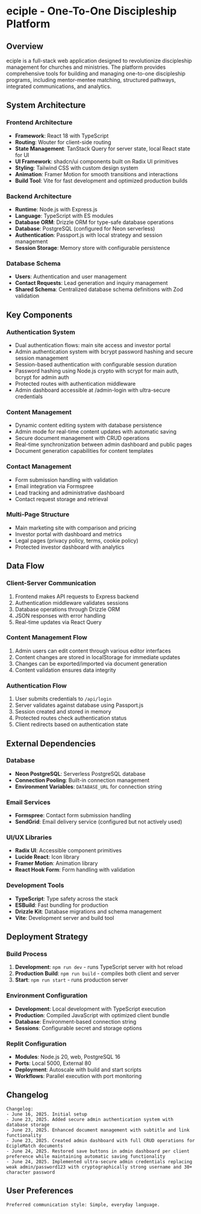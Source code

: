 # eciple - One-To-One Discipleship Platform

## Overview

eciple is a full-stack web application designed to revolutionize discipleship management for churches and ministries. The platform provides comprehensive tools for building and managing one-to-one discipleship programs, including mentor-mentee matching, structured pathways, integrated communications, and analytics.

## System Architecture

### Frontend Architecture
- **Framework**: React 18 with TypeScript
- **Routing**: Wouter for client-side routing
- **State Management**: TanStack Query for server state, local React state for UI
- **UI Framework**: shadcn/ui components built on Radix UI primitives
- **Styling**: Tailwind CSS with custom design system
- **Animation**: Framer Motion for smooth transitions and interactions
- **Build Tool**: Vite for fast development and optimized production builds

### Backend Architecture
- **Runtime**: Node.js with Express.js
- **Language**: TypeScript with ES modules
- **Database ORM**: Drizzle ORM for type-safe database operations
- **Database**: PostgreSQL (configured for Neon serverless)
- **Authentication**: Passport.js with local strategy and session management
- **Session Storage**: Memory store with configurable persistence

### Database Schema
- **Users**: Authentication and user management
- **Contact Requests**: Lead generation and inquiry management
- **Shared Schema**: Centralized database schema definitions with Zod validation

## Key Components

### Authentication System
- Dual authentication flows: main site access and investor portal
- Admin authentication system with bcrypt password hashing and secure session management
- Session-based authentication with configurable session duration
- Password hashing using Node.js crypto with scrypt for main auth, bcrypt for admin auth
- Protected routes with authentication middleware
- Admin dashboard accessible at /admin-login with ultra-secure credentials

### Content Management
- Dynamic content editing system with database persistence
- Admin mode for real-time content updates with automatic saving
- Secure document management with CRUD operations
- Real-time synchronization between admin dashboard and public pages
- Document generation capabilities for content templates

### Contact Management
- Form submission handling with validation
- Email integration via Formspree
- Lead tracking and administrative dashboard
- Contact request storage and retrieval

### Multi-Page Structure
- Main marketing site with comparison and pricing
- Investor portal with dashboard and metrics
- Legal pages (privacy policy, terms, cookie policy)
- Protected investor dashboard with analytics

## Data Flow

### Client-Server Communication
1. Frontend makes API requests to Express backend
2. Authentication middleware validates sessions
3. Database operations through Drizzle ORM
4. JSON responses with error handling
5. Real-time updates via React Query

### Content Management Flow
1. Admin users can edit content through various editor interfaces
2. Content changes are stored in localStorage for immediate updates
3. Changes can be exported/imported via document generation
4. Content validation ensures data integrity

### Authentication Flow
1. User submits credentials to `/api/login`
2. Server validates against database using Passport.js
3. Session created and stored in memory
4. Protected routes check authentication status
5. Client redirects based on authentication state

## External Dependencies

### Database
- **Neon PostgreSQL**: Serverless PostgreSQL database
- **Connection Pooling**: Built-in connection management
- **Environment Variables**: `DATABASE_URL` for connection string

### Email Services
- **Formspree**: Contact form submission handling
- **SendGrid**: Email delivery service (configured but not actively used)

### UI/UX Libraries
- **Radix UI**: Accessible component primitives
- **Lucide React**: Icon library
- **Framer Motion**: Animation library
- **React Hook Form**: Form handling with validation

### Development Tools
- **TypeScript**: Type safety across the stack
- **ESBuild**: Fast bundling for production
- **Drizzle Kit**: Database migrations and schema management
- **Vite**: Development server and build tool

## Deployment Strategy

### Build Process
1. **Development**: `npm run dev` - runs TypeScript server with hot reload
2. **Production Build**: `npm run build` - compiles both client and server
3. **Start**: `npm run start` - runs production server

### Environment Configuration
- **Development**: Local development with TypeScript execution
- **Production**: Compiled JavaScript with optimized client bundle
- **Database**: Environment-based connection string
- **Sessions**: Configurable secret and storage options

### Replit Configuration
- **Modules**: Node.js 20, web, PostgreSQL 16
- **Ports**: Local 5000, External 80
- **Deployment**: Autoscale with build and start scripts
- **Workflows**: Parallel execution with port monitoring

## Changelog
```
Changelog:
- June 16, 2025. Initial setup
- June 23, 2025. Added secure admin authentication system with database storage
- June 23, 2025. Enhanced document management with subtitle and link functionality
- June 23, 2025. Created admin dashboard with full CRUD operations for EcipleMatch documents
- June 24, 2025. Restored save buttons in admin dashboard per client preference while maintaining automatic saving functionality
- June 24, 2025. Implemented ultra-secure admin credentials replacing weak admin/password123 with cryptographically strong username and 30+ character password
```

## User Preferences
```
Preferred communication style: Simple, everyday language.
```